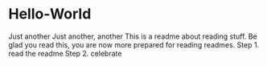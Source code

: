 # Hello-World
Just another Just another, another
This is a readme about reading stuff. Be glad you read this, you are now more prepared for reading readmes. 
Step 1. read the readme
Step 2. celebrate
